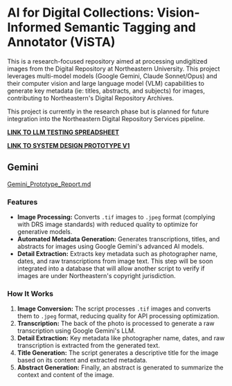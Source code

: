 # AI for Digital Collections: Vision-Informed Semantic Tagging and Annotator (ViSTA)

This is a research-focused repository aimed at processing undigitized images from the Digital Repository at Northeastern University. This project leverages multi-model models (Google Gemini, Claude Sonnet/Opus) and their computer vision and large language model (VLM) capabilities to generate key metadata (ie: titles, abstracts, and subjects) for images, contributing to Northeastern's Digital Repository Archives.

This project is currently in the research phase but is planned for future integration into the Northeastern Digital Repository Services pipeline.

**[LINK TO LLM TESTING SPREADSHEET](https://docs.google.com/spreadsheets/d/1R5ee1EAB3jAFGcf7yF1zcKy2gPfhhpjEfJ12hB3jQ3M/edit?usp=sharing)**

**[LINK TO SYSTEM DESIGN PROTOTYPE V1](System_Design_(ROUGHDRAFT).pdf)**

## Gemini 
[Gemini_Prototype_Report.md](Gemini_Prototype_Report.md)
### Features

- **Image Processing:** Converts `.tif` images to `.jpeg` format (complying with DRS image standards) with reduced quality to optimize for generative models.
- **Automated Metadata Generation:** Generates transcriptions, titles, and abstracts for images using Google Gemini's advanced AI models.
- **Detail Extraction:** Extracts key metadata such as photographer name, dates, and raw transcriptions from image text. This step will be soon integrated into a database that will allow another script to verify if images are under Northeastern's copyright jurisdiction. 

### How It Works

1. **Image Conversion:** The script processes `.tif` images and converts them to `.jpeg` format, reducing quality for API processing optimization.
2. **Transcription:** The back of the photo is processed to generate a raw transcription using Google Gemini's LLM.
3. **Detail Extraction:** Key metadata like photographer name, dates, and raw transcription is extracted from the generated text.
4. **Title Generation:** The script generates a descriptive title for the image based on its content and extracted metadata.
5. **Abstract Generation:** Finally, an abstract is generated to summarize the context and content of the image.


